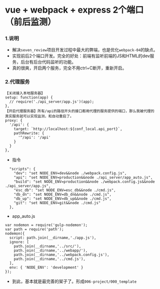 # vue + webpack + express 2个端口（前后监测）

### 1.说明

* 解决`seven_review`项目开发过程中最大的弊端，也是优化`webpack-04`的缺点。
* 实现前后2个端口开发。完全的好处：前端有监听前端的JS和HTML的dev服务，后台有后台代码监听的功能。
* 真的很爽，开启两个服务，完全不用ctrl+C断开，重新开启。


### 2.代理服务

```
【关闭接入本地服务器】
setup: function(app) {
  // require('./api_server/app.js')(app);
},
【开启代理服务器】所有/api的路径开头的接口都用代理的服务提供的端口，那么我被代理的真实服务就可以实现监测，和自动重启了。
proxy: {
  '/api': {
    target: `http://localhost:${conf_local.api_port}`,
    pathRewrite: {
      '^/api': '/api'
    }
  }
},
```

* 指令
```
  "scripts": {
    "dev": "set NODE_ENV=dev&&node ./webpack.config.js",
    "api": "set NODE_ENV=production&&node ./api_server/app_auto.js",
    "build": "set NODE_ENV=production&&node ./webpack.config.js&&node ./api_server/app.js",
    "esc_db": "set NODE_ENV=esc_db&&node ./cmd.js",
    "db_dn": "set NODE_ENV=db_dn&&node ./cmd.js",
    "db_up": "set NODE_ENV=db_up&&node ./cmd.js",
    "git": "set NODE_ENV=git&&node ./cmd.js"
  },
```

* app_auto.js
```
var nodemon = require('gulp-nodemon');
var path = require('path');
nodemon({
  script: path.join(__dirname,'./app.js'),
  ignore: [
    path.join(__dirname,'../src/'),
    path.join(__dirname,'../webapp/'),
    path.join(__dirname,'../webpack.config.js'),
    path.join(__dirname,'../cmd.js'),
  ],
  env: { 'NODE_ENV': 'development' }
});
```

* 到此，基本就是最完善的架子了。形成`006-project/000_template`















